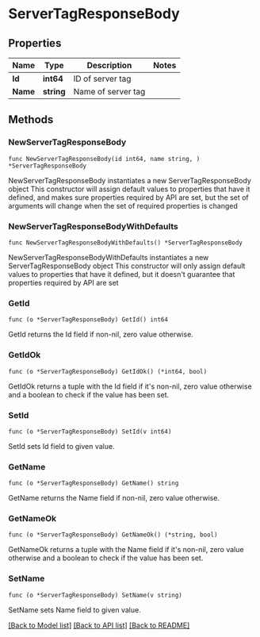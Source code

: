 # ServerTagResponseBody

## Properties

Name | Type | Description | Notes
------------ | ------------- | ------------- | -------------
**Id** | **int64** | ID of server tag | 
**Name** | **string** | Name of server tag | 

## Methods

### NewServerTagResponseBody

`func NewServerTagResponseBody(id int64, name string, ) *ServerTagResponseBody`

NewServerTagResponseBody instantiates a new ServerTagResponseBody object
This constructor will assign default values to properties that have it defined,
and makes sure properties required by API are set, but the set of arguments
will change when the set of required properties is changed

### NewServerTagResponseBodyWithDefaults

`func NewServerTagResponseBodyWithDefaults() *ServerTagResponseBody`

NewServerTagResponseBodyWithDefaults instantiates a new ServerTagResponseBody object
This constructor will only assign default values to properties that have it defined,
but it doesn't guarantee that properties required by API are set

### GetId

`func (o *ServerTagResponseBody) GetId() int64`

GetId returns the Id field if non-nil, zero value otherwise.

### GetIdOk

`func (o *ServerTagResponseBody) GetIdOk() (*int64, bool)`

GetIdOk returns a tuple with the Id field if it's non-nil, zero value otherwise
and a boolean to check if the value has been set.

### SetId

`func (o *ServerTagResponseBody) SetId(v int64)`

SetId sets Id field to given value.


### GetName

`func (o *ServerTagResponseBody) GetName() string`

GetName returns the Name field if non-nil, zero value otherwise.

### GetNameOk

`func (o *ServerTagResponseBody) GetNameOk() (*string, bool)`

GetNameOk returns a tuple with the Name field if it's non-nil, zero value otherwise
and a boolean to check if the value has been set.

### SetName

`func (o *ServerTagResponseBody) SetName(v string)`

SetName sets Name field to given value.



[[Back to Model list]](../README.md#documentation-for-models) [[Back to API list]](../README.md#documentation-for-api-endpoints) [[Back to README]](../README.md)


